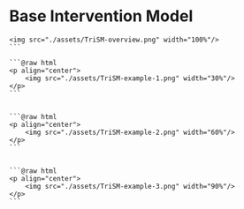 # Base Intervention Model

```@raw html
<img src="./assets/TriSM-overview.png" width="100%"/>
``` ⠀

```@raw html
<p align="center">
    <img src="./assets/TriSM-example-1.png" width="30%"/>
</p>
``` ⠀


```@raw html
<p align="center">
    <img src="./assets/TriSM-example-2.png" width="60%"/>
</p>
``` ⠀


```@raw html
<p align="center">
    <img src="./assets/TriSM-example-3.png" width="90%"/>
</p>
``` ⠀